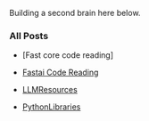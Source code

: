 Building a second brain here below.

### All Posts

-  [Fast core code reading]
- [Fastai Code Reading](Technical/Fastai/fastai_notes.md)

- [LLMResources](Technical/LLMResources.md)

- [PythonLibraries](Technical/PythonLibraries.md)